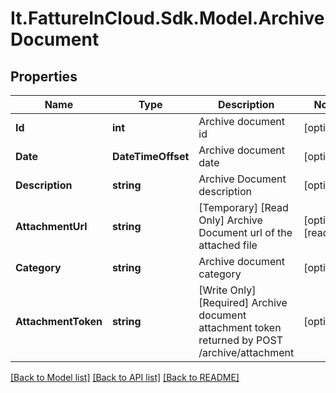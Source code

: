 # It.FattureInCloud.Sdk.Model.ArchiveDocument

## Properties

Name | Type | Description | Notes
------------ | ------------- | ------------- | -------------
**Id** | **int** | Archive document id | [optional] 
**Date** | **DateTimeOffset** | Archive document date | [optional] 
**Description** | **string** | Archive Document description | [optional] 
**AttachmentUrl** | **string** | [Temporary] [Read Only] Archive Document url of the attached file | [optional] [readonly] 
**Category** | **string** | Archive document category | [optional] 
**AttachmentToken** | **string** | [Write Only]  [Required] Archive document attachment token returned by POST /archive/attachment | [optional] 

[[Back to Model list]](../../README.md#documentation-for-models) [[Back to API list]](../../README.md#documentation-for-api-endpoints) [[Back to README]](../../README.md)

